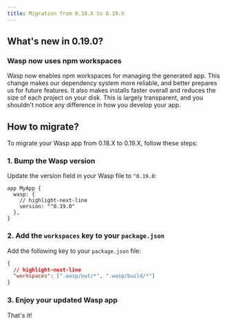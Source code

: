 ```yaml
---
title: Migration from 0.18.X to 0.19.X
---
```


## What's new in 0.19.0?

### Wasp now uses npm workspaces

Wasp now enables npm workspaces for managing the generated app. This change makes our dependency system more reliable, and better prepares us for future features. It also makes installs faster overall and reduces the size of each project on your disk. This is largely transparent, and you shouldn't notice any difference in how you develop your app.

## How to migrate?

To migrate your Wasp app from 0.18.X to 0.19.X, follow these steps:

### 1. Bump the Wasp version

Update the version field in your Wasp file to `^0.19.0`:

```wasp title="main.wasp"
app MyApp {
  wasp: {
    // highlight-next-line
    version: "^0.19.0"
  },
}
```

### 2. Add the `workspaces` key to your `package.json`

Add the following key to your `package.json` file:

```json title="package.json"
{
  // highlight-next-line
  "workspaces": [".wasp/out/*", ".wasp/build/*"]
}
```

### 3. Enjoy your updated Wasp app

That's it!
